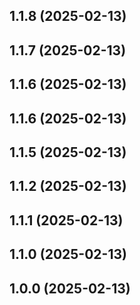 ## 1.1.8 (2025-02-13)
## 1.1.7 (2025-02-13)
## 1.1.6 (2025-02-13)
## 1.1.6 (2025-02-13)

## 1.1.5 (2025-02-13)

## 1.1.2 (2025-02-13)

## 1.1.1 (2025-02-13)

## 1.1.0 (2025-02-13)

## 1.0.0 (2025-02-13)

